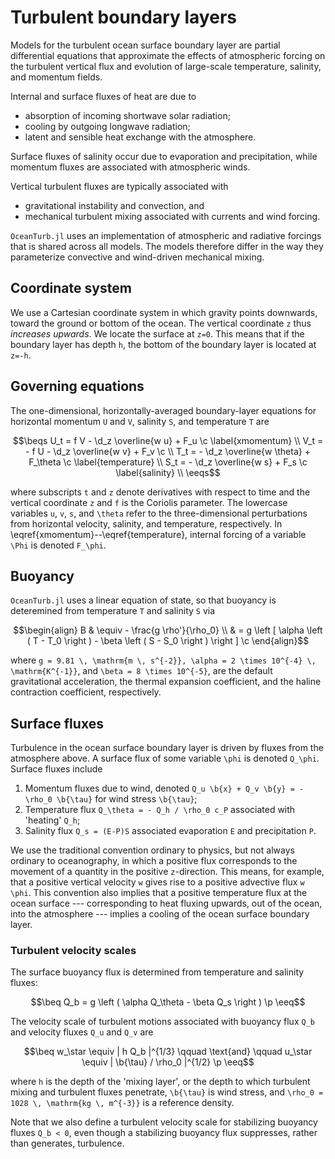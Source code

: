 # Turbulent boundary layers

```math
\newcommand{\c}{\, ,}
\newcommand{\p}{\, .}
\newcommand{\d}{\partial}

\newcommand{\r}[1]{\mathrm{#1}}
\newcommand{\b}[1]{\boldsymbol{#1}}

\newcommand{\ee}{\mathrm{e}}

\newcommand{\beq}{\begin{equation}}
\newcommand{\eeq}{\end{equation}}

\newcommand{\beqs}{\begin{gather}}
\newcommand{\eeqs}{\end{gather}}
```

Models for the turbulent ocean surface boundary layer are partial
differential equations that approximate the effects of
atmospheric forcing on the turbulent vertical flux
and evolution of large-scale temperature, salinity, and momentum
fields.

Internal and surface fluxes of heat are due to

* absorption of incoming shortwave solar radiation;
* cooling by outgoing longwave radiation;
* latent and sensible heat exchange with the atmosphere.

Surface fluxes of salinity occur due to evaporation and precipitation,
while momentum fluxes are associated with atmospheric winds.

Vertical turbulent fluxes are typically associated with

* gravitational instability and convection, and
* mechanical turbulent mixing associated with currents and wind forcing.

`OceanTurb.jl` uses
an implementation of atmospheric and radiative forcings that is shared
across all models.
The models therefore differ in the way they
parameterize convective and wind-driven mechanical mixing.

## Coordinate system

We use a Cartesian coordinate system in which gravity points downwards,
toward the ground or bottom of the ocean. The vertical coordinate ``z``
thus *increases upwards*. We locate the surface at ``z=0``. This means that if
the boundary layer has depth ``h``, the bottom of the boundary layer is
located at ``z=-h``.

## Governing equations

The one-dimensional, horizontally-averaged boundary-layer equations for
horizontal momentum ``U`` and ``V``, salinity ``S``, and
temperature ``T`` are

```math
\beqs
U_t =   f V - \d_z \overline{w u}      + F_u      \c \label{xmomentum} \\
V_t = - f U - \d_z \overline{w v}      + F_v      \c \\
T_t =       - \d_z \overline{w \theta} + F_\theta \c \label{temperature} \\
S_t =       - \d_z \overline{w s}      + F_s      \c \label{salinity} \\
\eeqs
```

where subscripts ``t`` and ``z`` denote derivatives with respect to time
and the vertical coordinate ``z`` and ``f`` is the Coriolis parameter.
The lowercase variables ``u``, ``v``, ``s``, and ``\theta`` refer to the
three-dimensional perturbations from horizontal velocity, salinity, and
temperature, respectively.
In \eqref{xmomentum}--\eqref{temperature}, internal forcing of
a variable ``\Phi`` is denoted ``F_\phi``.

## Buoyancy

`OceanTurb.jl` uses a linear equation of state, so that
buoyancy is deteremined from temperature ``T`` and salinity ``S`` via

```math
\begin{align}
B & \equiv - \frac{g \rho'}{\rho_0} \\
  &     = g \left [ \alpha \left ( T - T_0 \right ) - \beta \left ( S - S_0 \right ) \right ] \c
\end{align}
```

where ``g = 9.81 \, \mathrm{m \, s^{-2}}, \alpha = 2 \times 10^{-4} \, \mathrm{K^{-1}}``, and ``\beta = 8 \times 10^{-5}``,
are the default gravitational acceleration, the thermal expansion coefficient, and the
haline contraction coefficient, respectively.

## Surface fluxes

Turbulence in the ocean surface boundary layer is driven by fluxes from
the atmosphere above.
A surface flux of some variable ``\phi`` is denoted ``Q_\phi``.
Surface fluxes include

1. Momentum fluxes due to wind, denoted ``Q_u \b{x} + Q_v \b{y} = -\rho_0 \b{\tau}`` for wind stress ``\b{\tau}``;
2. Temperature flux ``Q_\theta = - Q_h / \rho_0 c_P`` associated with 'heating' ``Q_h``;
3. Salinity flux ``Q_s = (E-P)S`` associated evaporation ``E`` and precipitation ``P``.

We use the traditional convention ordinary to physics, but not always
ordinary to oceanography, in which a  positive flux corresponds to the
movement of a quantity in the positive ``z``-direction.
This means, for example, that a positive vertical velocity ``w`` gives rise
to a positive advective flux ``w \phi``.
This convention also implies that a positive temperature flux at the ocean surface ---
corresponding to heat fluxing upwards, out of the ocean, into the atmosphere ---
implies a cooling of the ocean surface boundary layer.

### Turbulent velocity scales

The surface buoyancy flux is determined from temperature and
salinity fluxes:

```math
\beq
Q_b = g \left ( \alpha Q_\theta - \beta Q_s \right ) \p
\eeq
```

The velocity scale of turbulent motions associated with
buoyancy flux ``Q_b`` and velocity fluxes ``Q_u`` and
``Q_v`` are

```math
\beq
w_\star \equiv | h Q_b |^{1/3} \qquad \text{and} \qquad u_\star \equiv | \b{\tau} / \rho_0 |^{1/2} \p
\eeq
```

where ``h`` is the depth of the 'mixing layer', or the depth to which
turbulent mixing and turbulent fluxes penetrate, ``\b{\tau}`` is wind stress,
and ``\rho_0 = 1028 \, \mathrm{kg \, m^{-3}}`` is a reference density.

Note that we also define a turbulent velocity scale for
stabilizing buoyancy fluxes ``Q_b < 0``, even though
a stabilizing buoyancy flux suppresses, rather than generates,
turbulence.
